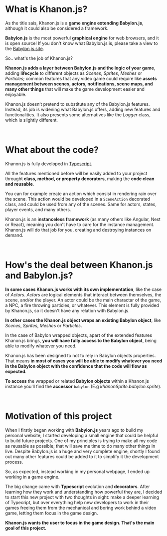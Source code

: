 # What is Khanon.js?

As the title sais, Khanon.js is a **game engine extending Babylon.js**, although it could also be considered a framework.

**Babylon.js** is the most powerful **graphical engine** for web browsers, and it is open source! If you don't know what Babylon.js is, please take a view to the [Babylon.js site](https://babylonjs.com/).

So.. what's the job of Khanon.js?

**Khanon.js adds a layer between Babylon.js and the logic of your game**, adding **lifecycle** to different objects as *Scenes*, *Sprites*, *Meshes* or *Particles*; common features that any video game could require like **assets management between scenes, actors, notifications, scene maps, and many other things** that will make the game development easier and enjoyable.

Khanon.js doesn’t pretend to substitute any of the Babylon.js features. Instead, its job is widening what Babylon.js offers, adding new features and functionalities. It also presents some alternatives like the *Logger* class, which is slightly different.

&nbsp;
# What about the code?

Khanon.js is fully developed in [Typescript](https://www.typescriptlang.org/).

All the features mentioned before will be easily added to your project throught **class, method, or property decorators**, making the **code clean and reusable**.

You can for example create an action which consist in rendering rain over the scene. This action would be developed in a `SceneAction` decorated class, and could be used from any of the scenes. Same for actors, states, player events, and many others.

Khanon.js is an **instanceless framework** (as many others like Angular, Nest or React), meaning you don't have to care for the instance management. Khanon.js will do that job for you, creating and destroying instances on demand.

&nbsp;
# How's the deal between Khanon.js and Babylon.js?

**In some cases Khanon.js works with its own implementation**, like the case of *Actors*. *Actors* are logical elements that interact between themselves, the scene, and/or the player. An actor could be the main charactar of the game, a NPC, a fire throwing particles, or whatever. This element is fully provided by Khanon.js, so it doesn't have any relation with Babylon.js.

**In other cases the Khanon.js object wraps an existing Babylon object**, like *Scenes*, *Sprites*, *Meshes* or *Particles*.

In the case of Babylon wrapped objects, apart of the extended features Khanon.js brings, **you will have fully access to the Babylon object**, being able to modify whatever you need.

Khanon.js has been designed to not to rely in Babylon objects properties. That means **in most of cases you will be able to modify whatever you need in the Babylon object with the confidence that the code will flow as expected**.

**To access** the wrapped or related **Babylon objects** within a Khanon.js instance you'll find the **accessor** `babylon` (E.g *khanonSprite.babylon.sprite*).

&nbsp;
# Motivation of this project

When I firstly began working with **Babylon.js** years ago to build my personal website, I started developing a small engine that could be helpful to build future projects. One of my principles is trying to make all my code as reusable as possible; that will save me time to do many other things in live. Despite Babylon.js is a huge and very complete engine, shortly I found out many other features could be added to it to simplify it the development process.

So, as expected, instead working in my personal webpage, I ended up working in a game engine.

The big change came with **Typescript** evolution and **decorators**. After learning how they work and understanding how powerful they are, I decided to start this new project with two thoughts in sight: make a deeper learning of Typecript, but over everything help new developers to work in their games freeing them from the mechanical and boring work behind a video game, letting them focus in the game design.

**Khanon.js wants the user to focus in the game design. That's the main goal of this project.**